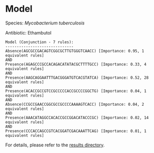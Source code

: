 
# Model

Species: *Mycobacterium tuberculosis*

Antibiotic: Ethambutol

```
Model (Conjunction - 7 rules):
------------------------------
Absence(AGCGCCGACAGTCGGCGCTTGTGGGTCAACC) [Importance: 0.95, 1 equivalent rules]
AND
Presence(AGAGCCCGCCACAGACATATACGCTTTTGCC) [Importance: 0.33, 4 equivalent rules]
AND
Presence(AAGCAGGAATTTGACGGGATGTCACGTATCA) [Importance: 0.52, 28 equivalent rules]
AND
Presence(ACACCGCCGTCCGCCCCCACCGCCCCGGCTG) [Importance: 0.04, 1 equivalent rules]
AND
Absence(CCGCCGAACCGGCGCCGCCCCAAAAGTCACC) [Importance: 0.04, 2 equivalent rules]
AND
Presence(AAACATAGGCCACACCGCCGGACATACCCGC) [Importance: 0.02, 14 equivalent rules]
AND
Presence(CCCACCAGCCGTCACGGATCGACAAATTCAG) [Importance: 0.01, 1 equivalent rules]

```

For details, please refer to the [results directory](../../../../../results/scm_b/mycobacterium%20tuberculosis/ethambutol/repeat_9/).

